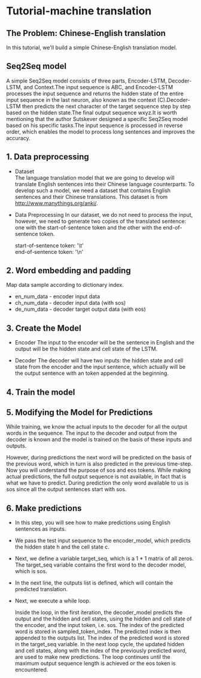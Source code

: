 # Tutorial-machine translation

## The Problem: Chinese-English translation

   In this tutorial, we'll build a simple Chinese-English translation model.

## Seq2Seq model

   A simple Seq2Seq model consists of three parts, Encoder-LSTM, Decoder-LSTM, and Context.The input sequence is ABC, and Encoder-LSTM processes the input sequence and returns the hidden state of the entire input sequence in the last neuron, also known as the context (C).Decoder-LSTM then predicts the next character of the target sequence step by step based on the hidden state.The final output sequence wxyz.It is worth mentioning that the author Sutskever designed a specific Seq2Seq model based on his specific tasks.The input sequence is processed in reverse order, which enables the model to process long sentences and improves the accuracy.  

## 1. Data preprocessing
- Dataset  
    The language translation model that we are going to develop will translate English sentences into their Chinese language counterparts. To develop such a model, we need a dataset that contains English sentences and their Chinese translations. This dataset is from http://www.manythings.org/anki/.  

- Data Preprocessing
    In our dataset, we do not need to process the input, however, we need to generate two copies of the translated sentence: one with the start-of-sentence token and the other with the end-of-sentence token.  

    start-of-sentence token: '\t'  
    end-of-sentence token: '\n'  


## 2. Word embedding and padding
   Map data sample according to dictionary index.  

   - en_num_data - encoder input data
   - ch_num_data - decoder input data (with sos)
   - de_num_data - decoder target output data (with eos)

## 3. Create the Model
- Encoder
  The input to the encoder will be the sentence in English and the output will be the hidden state and cell state of the LSTM.  
  
- Decoder
  The decoder will have two inputs: the hidden state and cell state from the encoder and the input sentence, which actually will be the output sentence with an token appended at the beginning.  

## 4. Train the model

## 5. Modifying the Model for Predictions
  While training, we know the actual inputs to the decoder for all the output words in the sequence. The input to the decoder and output from the decoder is known and the model is trained on the basis of these inputs and outputs.  

  However, during predictions the next word will be predicted on the basis of the previous word, which in turn is also predicted in the previous time-step. Now you will understand the purpose of sos and  eos tokens. While making actual predictions, the full output sequence is not available, in fact that is what we have to predict. During prediction the only word available to us is sos since all the output sentences start with sos.  

## 6. Make predictions
- In this step, you will see how to make predictions using English sentences as inputs.

- We pass the test input sequence to the encoder_model, which predicts the hidden state h and the cell state c.

- Next, we define a variable target_seq, which is a 1 * 1 matrix of all zeros. The target_seq variable contains the first word to the decoder model, which is sos.

- In the next line, the outputs list is defined, which will contain the predicted translation.

- Next, we execute a while loop.

    Inside the loop, in the first iteration, the decoder_model predicts the output and the hidden and cell states, using the hidden and cell state of the encoder, and the input token, i.e. sos. The index of the predicted word is stored in sampled_token_index. The predicted index is then appended to the outputs list. The index of the predicted word is stored in the target_seq variable. In the next loop cycle, the updated hidden and cell states, along with the index of the previously predicted word, are used to make new predictions. The loop continues until the maximum output sequence length is achieved or the eos token is encountered.
